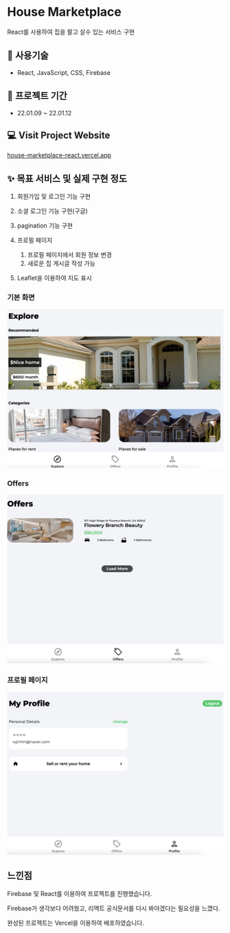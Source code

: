 # House Marketplace

React를 사용하여 집을 팔고 살수 있는 서비스 구현



## **🧰 사용기술**

- React, JavaScript, CSS, Firebase



## 📅 프로젝트 기간

- 22.01.09 ~ 22.01.12



## 💻 Visit Project Website

[house-marketplace-react.vercel.app](http://house-marketplace-react.vercel.app/)



## ✨ 목표 서비스 및 실제 구현 정도

1. 회원가입 및 로그인 기능 구현
2. 소셜 로그인 기능 구현(구글)
3. pagination 기능 구현
4. 프로필 페이지
   1. 프로필 페이지에서 회원 정보 변경
   2. 새로운 집 게시글 작성 가능

5. Leaflet을 이용하여 지도 표시



### 기본 화면

![image-20220112223948667](README.assets/image-20220112223948667.png)

### Offers  

![image-20220112224029627](README.assets/image-20220112224029627.png)



### 프로필 페이지

![image-20220112224049323](README.assets/image-20220112224049323.png)



## 느낀점 

Firebase 및 React를 이용하여 프로젝트를 진행했습니다.

Firebase가 생각보다 어려웠고,  리액트 공식문서를 다시 봐야겠다는 필요성을 느꼈다.

완성된 프로젝트는 Vercel을 이용하여 배포하였습니다.
